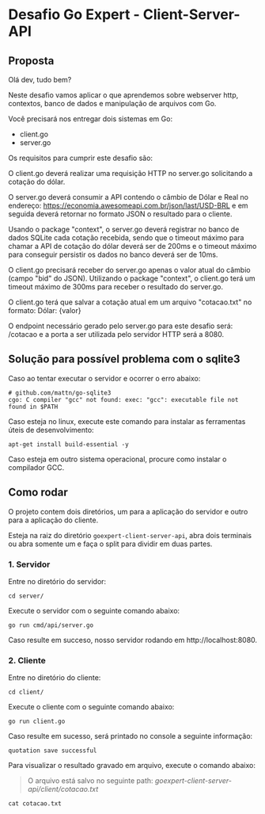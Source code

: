 # Desafio Go Expert - Client-Server-API

## Proposta

Olá dev, tudo bem?
 
Neste desafio vamos aplicar o que aprendemos sobre webserver http, contextos,
banco de dados e manipulação de arquivos com Go.
 
Você precisará nos entregar dois sistemas em Go:
- client.go
- server.go
 
Os requisitos para cumprir este desafio são:
 
O client.go deverá realizar uma requisição HTTP no server.go solicitando a cotação do dólar.
 
O server.go deverá consumir a API contendo o câmbio de Dólar e Real no endereço: https://economia.awesomeapi.com.br/json/last/USD-BRL e em seguida deverá retornar no formato JSON o resultado para o cliente.
 
Usando o package "context", o server.go deverá registrar no banco de dados SQLite cada cotação recebida, sendo que o timeout máximo para chamar a API de cotação do dólar deverá ser de 200ms e o timeout máximo para conseguir persistir os dados no banco deverá ser de 10ms.
 
O client.go precisará receber do server.go apenas o valor atual do câmbio (campo "bid" do JSON). Utilizando o package "context", o client.go terá um timeout máximo de 300ms para receber o resultado do server.go.
 
O client.go terá que salvar a cotação atual em um arquivo "cotacao.txt" no formato: Dólar: {valor}
 
O endpoint necessário gerado pelo server.go para este desafio será: /cotacao e a porta a ser utilizada pelo servidor HTTP será a 8080.

## Solução para possível problema com o sqlite3

Caso ao tentar executar o servidor e ocorrer o erro abaixo:

```
# github.com/mattn/go-sqlite3
cgo: C compiler "gcc" not found: exec: "gcc": executable file not found in $PATH
```

Caso esteja no linux, execute este comando para instalar as ferramentas úteis de desenvolvimento:

```
apt-get install build-essential -y
```

Caso esteja em outro sistema operacional, procure como instalar o compilador GCC.

## Como rodar

O projeto contem dois diretórios, um para a aplicação do servidor e outro para a aplicação do cliente.

Esteja na raiz do diretório `goexpert-client-server-api`, abra dois terminais ou abra somente um e faça o split para dividir em duas partes.

### 1. Servidor

Entre no diretório do servidor:

```
cd server/
```

Execute o servidor com o seguinte comando abaixo:

```
go run cmd/api/server.go
```

Caso resulte em succeso, nosso servidor rodando em http://localhost:8080.

### 2. Cliente

Entre no diretório do cliente:

```
cd client/
```

Execute o cliente com o seguinte comando abaixo:

```
go run client.go
```

Caso resulte em sucesso, será printado no console a seguinte informação:

```
quotation save successful
```

Para visualizar o resultado gravado em arquivo, execute o comando abaixo:
> O arquivo está salvo no seguinte path: _goexpert-client-server-api/client/cotacao.txt_

```
cat cotacao.txt
```